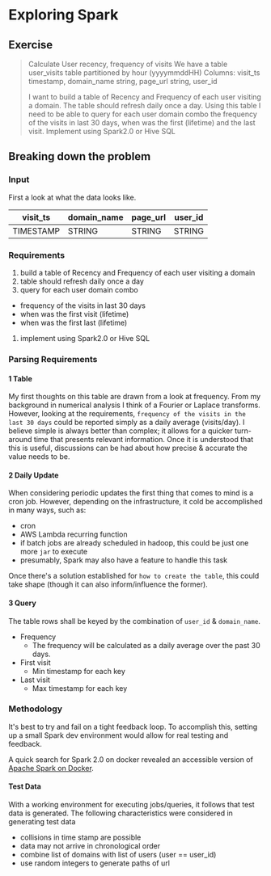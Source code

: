 # Exploring Spark

## Exercise

> Calculate User recency, frequency of visits
> We have a table user_visits table partitioned by hour (yyyymmddHH)
> Columns:
> visit_ts timestamp,
> domain_name string,
> page_url string,
> user_id
>  
> I want to build a table of Recency and Frequency of each user visiting a domain. The table should refresh daily once a day. Using this table I need to be able to query for each user domain combo the frequency of the visits in last 30 days, when was the first (lifetime) and the last visit. Implement using Spark2.0 or Hive SQL


## Breaking down the problem

### Input

First a look at what the data looks like.

| visit_ts | domain_name | page_url | user_id |
|--|--|--|--|
| TIMESTAMP | STRING | STRING | STRING |

### Requirements

1. build a table of Recency and Frequency of each user visiting a domain
1. table should refresh daily once a day
1. query for each user domain combo
  - frequency of the visits in last 30 days
  - when was the first visit (lifetime)
  - when was the first last (lifetime)
1. implement using Spark2.0 or Hive SQL

### Parsing Requirements

#### 1 Table

My first thoughts on this table are drawn from a look at frequency. From my background in numerical analysis I think of a Fourier or Laplace transforms. However, looking at the requirements, `frequency of the visits in the last 30 days` could be reported simply as a daily average (visits/day). I believe simple is always better than complex; it allows for a quicker turn-around time that presents relevant information. Once it is understood that this is useful, discussions can be had about how precise & accurate the value needs to be.

#### 2 Daily Update

When considering periodic updates the first thing that comes to mind is a cron job. However, depending on the infrastructure, it cold be accomplished in many ways, such as:

* cron
* AWS Lambda recurring function
* if batch jobs are already scheduled in hadoop, this could be just one more `jar` to execute
* presumably, Spark may also have a feature to handle this task

Once there's a solution established for  `how to create the table`, this could take shape (though it can also inform/influence the former).

#### 3 Query

The table rows shall be keyed by the combination of `user_id` & `domain_name`.

* Frequency
  - The frequency will be calculated as a daily average over the past 30 days.
* First visit
  - Min timestamp for each key
* Last visit
  - Max timestamp for each key

### Methodology

It's best to try and fail on a tight feedback loop. To accomplish this, setting up a small Spark dev environment would allow for real testing and feedback.

A quick search for Spark 2.0 on docker revealed an accessible version of [Apache Spark on Docker](https://hub.docker.com/r/aghorbani/spark/).

#### Test Data

With a working environment for executing jobs/queries, it follows that test data is generated. The following characteristics were considered in generating test data

* collisions in time stamp are possible
* data may not arrive in chronological order
* combine list of domains with list of users (user == user_id)
* use random integers to generate paths of url
